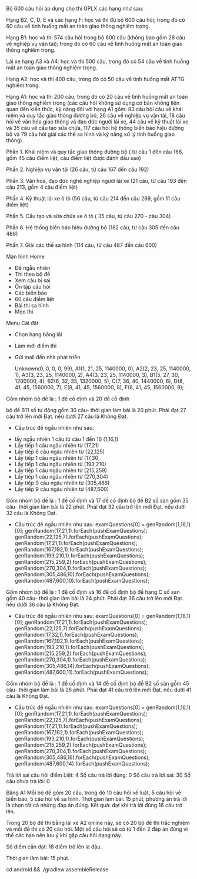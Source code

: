 Bộ 600 câu hỏi áp dụng cho thi GPLX các hạng như sau:

Hạng B2, C, D, E và các hạng F: học và thi đủ bộ 600 câu hỏi; trong đó có 60 câu về tình huống mất an toàn giao thông nghiêm trọng.

Hạng B1: học và thi 574 câu hỏi trong bộ 600 câu (không bao gồm 26 câu về nghiệp vụ vận tải); trong đó có 60 câu về tình huống mất an toàn giao thông nghiêm trọng.

Lái xe hạng A3 và A4: học và thi 500 câu, trong đó có 54 câu về tình huống mất an toàn giao thông nghiêm trọng.

Hạng A2: học và thi 400 câu, trong đó có 50 câu về tình huống mất ATTG nghiêm trọng.

Hạng A1: học và thi 200 câu, trong đó có 20 câu về tình huống mất an toàn giao thông nghiêm trọng (các câu hỏi không sử dụng cơ bản không liên quan đến kiến thức, kỹ năng đối với hạng A1 gồm: 83 câu hỏi câu về khái niệm và quy tắc giao thông đường bộ, 26 câu về nghiệp vụ vận tải, 18 câu hỏi về văn hóa giao thông và đạo đức người lái xe, 44 câu về kỹ thuật lái xe và 35 câu về cấu tạo sửa chữa, 117 câu hỏi hệ thống biển báo hiệu đường bộ và 79 câu hỏi giải các thế sa hình và kỹ năng xử lý tình huống giao thông).

Phần 1. Khái niệm và quy tắc giao thông đường bộ ( từ câu 1 đến câu 166, gồm 45 câu điểm liệt, câu điểm liệt được đánh dấu sao)

Phần 2. Nghiệp vụ vận tải (26 câu, từ câu 167 đến câu 192)

Phần 3. Văn hoá, đạo đức nghề nghiệp người lái xe (21 câu, từ câu 193 đến câu 213, gồm 4 câu điểm liệt)

Phần 4. Kỹ thuật lái xe ô tô (56 câu, từ câu 214 đến câu 269, gồm 11 câu điểm liệt)

Phần 5. Cấu tạo và sữa chữa xe ô tô ( 35 câu, từ câu 270 - câu 304)

Phần 6. Hệ thống biển báo hiệu đường bộ (182 câu, từ câu 305 đến câu 486)

Phần 7. Giải các thế sa hình (114 câu, từ câu 487 đến câu 600)






Màn hình Home
-   Đề ngẫu nhiên
-   Thi theo bộ đề
-   Xem câu bị sai
-   Ôn tập câu hỏi
-   Các biển báo
-   60 câu điểm liệt
-   Bài thi sa hình
-   Mẹo thi

Menu Cài đặt
-   Chọn hạng bằng lái
-   Làm mới điểm thi
-   Gửi mail đến nhà phát triển


    Unknown(0, 0, 0, 0, 99),
    A1(1, 21, 25, 1140000, 0),
    A2(2, 23, 25, 1140000, 1),
    A3(3, 23, 25, 1140000, 2),
    A4(3, 23, 25, 1140000, 3),
    B1(5, 27, 30, 1200000, 4),
    B2(6, 32, 35, 1320000, 5),
    C(7, 36, 40, 1440000, 6),
    D(8, 41, 45, 1560000, 7),
    E(8, 41, 45, 1560000, 8),
    F(8, 41, 45, 1560000, 9);




Gồm nhóm bộ đề là : 1 đề cố định và 20 đề cố định

bộ đề B11 số tự động gồm 30 câu- thời gian làm bài là 20 phút. Phải đạt 27 câu trở lên mới Đạt. nếu dưới 27 câu là Không Đạt.
+ Cấu trúc đề ngẫu nhiên như sau: 
-  lấy ngẫu nhiên 1 câu từ câu 1 đến 16 (1,16,1)
- Lấy tiếp 1 câu ngâu nhiên từ (17,21)
- Lấy tiếp 6 câu ngâu nhiên từ (22,125)
- Lấy tiếp 1 câu ngâu nhiên từ (17,30_
- Lấy tiếp 1 câu ngâu nhiên từ (193,210)
- Lấy tiếp 1 câu ngâu nhiên từ (215,259)
- Lấy tiếp 1 câu ngâu nhiên từ (270,304)
- Lấy tiếp 9 câu ngâu nhiên từ (305,486)
- Lấy tiếp 9 câu ngâu nhiên từ (487,600)



Gồm nhóm bộ đề là : 1 đề cố định và 17 đề cố định
bộ đề B2 số sàn gồm 35 câu- thời gian làm bài là 22 phút. Phải đạt 32 câu trở lên mới Đạt. nếu dưới 32 câu là Không Đạt.
+ Cấu trúc đề ngẫu nhiên như sau: 
examQuestions[0] = genRandom(1,16,1)[0];
genRandom(17,21,1).forEach(pushExamQuestions);
genRandom(22,125,7).forEach(pushExamQuestions);
genRandom(17,21,1).forEach(pushExamQuestions);
genRandom(167,192,1).forEach(pushExamQuestions);
genRandom(193,210,1).forEach(pushExamQuestions);
genRandom(215,259,2).forEach(pushExamQuestions);
genRandom(270,304,1).forEach(pushExamQuestions);
genRandom(305,486,10).forEach(pushExamQuestions);
genRandom(487,600,10).forEach(pushExamQuestions);


Gồm nhóm bộ đề là : 1 đề cố định và 16 đề cố định
bộ đề hạng C số sàn gồm 40 câu- thời gian làm bài là 24 phút. Phải đạt 36 câu trở lên mới Đạt. nếu dưới 36 câu là Không Đạt.
+ Cấu trúc đề ngẫu nhiên như sau: 
examQuestions[0] = genRandom(1,16,1)[0];
genRandom(17,21,1).forEach(pushExamQuestions);
genRandom(22,125,7).forEach(pushExamQuestions);
genRandom(17,32,1).forEach(pushExamQuestions);
genRandom(167,192,1).forEach(pushExamQuestions);
genRandom(193,210,1).forEach(pushExamQuestions);
genRandom(215,259,2).forEach(pushExamQuestions);
genRandom(270,304,1).forEach(pushExamQuestions);
genRandom(305,486,14).forEach(pushExamQuestions);
genRandom(487,600,11).forEach(pushExamQuestions);



Gồm nhóm bộ đề là : 1 đề cố định và 14 đề cố định
bộ đề B2 số sàn gồm 45 câu- thời gian làm bài là 26 phút. Phải đạt 41 câu trở lên mới Đạt. nếu dưới 41 câu là Không Đạt.
+ Cấu trúc đề ngẫu nhiên như sau: 
examQuestions[0] = genRandom(1,16,1)[0];
genRandom(17,21,1).forEach(pushExamQuestions);
genRandom(22,125,7).forEach(pushExamQuestions);
genRandom(17,21,1).forEach(pushExamQuestions);
genRandom(167,192,1).forEach(pushExamQuestions);
genRandom(193,210,1).forEach(pushExamQuestions);
genRandom(215,259,2).forEach(pushExamQuestions);
genRandom(270,304,1).forEach(pushExamQuestions);
genRandom(305,486,16).forEach(pushExamQuestions);
genRandom(487,600,14).forEach(pushExamQuestions);



Trả lời sai câu hỏi điểm Liệt: 4
Số câu trả lời đúng: 0
Số câu trả lời sai: 30
Số câu chưa trả lời: 0


Bằng A1
Mỗi bộ đề gồm 20 câu, trong đó 10 câu hỏi về luật, 5 câu hỏi về biển báo, 5 câu hỏi về sa hình. Thời gian làm bài: 15 phút, phương án trả lời là chọn tất cả những đáp án đúng. Kết quả: đạt khi trả lời đúng 16 câu trở lên.

Trong 20 bộ đề thi bằng lái xe A2 online này, sẽ có 20 bộ đề thi trắc nghiệm và mỗi đề thi có 20 câu hỏi. Một số câu hỏi sẽ có từ 1 đến 2 đáp án đúng vì thế các bạn nên lưu ý khi gặp câu hỏi dạng này.

Số điểm cần đạt: 18 điểm trở lên là đậu.

Thời gian làm bài: 15 phút.

cd android && ./gradlew assembleRelease
